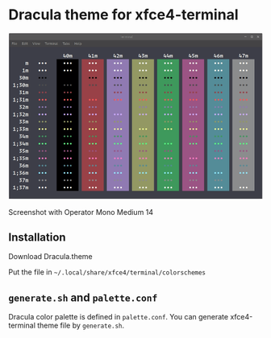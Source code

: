 # Dracula theme for xfce4-terminal

![Screenshot](screenshot.png)

Screenshot with Operator Mono Medium 14

## Installation

Download Dracula.theme

Put the file in `~/.local/share/xfce4/terminal/colorschemes`

## `generate.sh` and `palette.conf`

Dracula color palette is defined in `palette.conf`. You can generate xfce4-terminal theme file by `generate.sh`.

